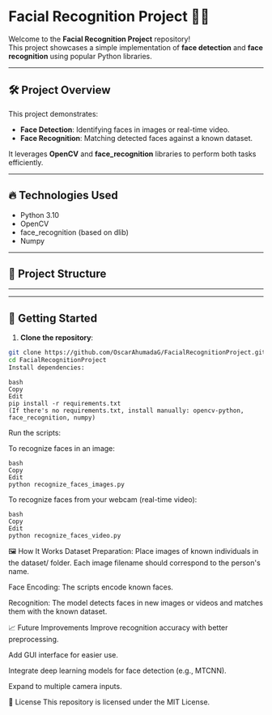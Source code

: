 # Facial Recognition Project 🧠📸

Welcome to the **Facial Recognition Project** repository!  
This project showcases a simple implementation of **face detection** and **face recognition** using popular Python libraries.

---

## 🛠 Project Overview

This project demonstrates:

- **Face Detection**: Identifying faces in images or real-time video.
- **Face Recognition**: Matching detected faces against a known dataset.

It leverages **OpenCV** and **face_recognition** libraries to perform both tasks efficiently.

---

## 🔥 Technologies Used

- Python 3.10
- OpenCV
- face_recognition (based on dlib)
- Numpy

---

## 📂 Project Structure


---

---

## 🚀 Getting Started

1. **Clone the repository**:
```bash
git clone https://github.com/OscarAhumadaG/FacialRecognitionProject.git
cd FacialRecognitionProject
Install dependencies:
```
```
bash
Copy
Edit
pip install -r requirements.txt
(If there's no requirements.txt, install manually: opencv-python, face_recognition, numpy)
```

Run the scripts:

To recognize faces in an image:
```
bash
Copy
Edit
python recognize_faces_images.py
```

To recognize faces from your webcam (real-time video):
```
bash
Copy
Edit
python recognize_faces_video.py
```

🖼 How It Works
Dataset Preparation: Place images of known individuals in the dataset/ folder. Each image filename should correspond to the person's name.

Face Encoding: The scripts encode known faces.

Recognition: The model detects faces in new images or videos and matches them with the known dataset.

📈 Future Improvements
Improve recognition accuracy with better preprocessing.

Add GUI interface for easier use.

Integrate deep learning models for face detection (e.g., MTCNN).

Expand to multiple camera inputs.

📄 License
This repository is licensed under the MIT License.

